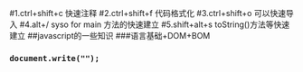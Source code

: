 #1.ctrl+shift+c  快速注释
#2.ctrl+shift+f  代码格式化
#3.ctrl+shift+o  可以快速导入
#4.alt+/ syso for main 方法的快速建立
#5.shift+alt+s  toString()方法等快速建立
##javascript的一些知识
###语言基础+DOM+BOM  
###	`document.write("");` 